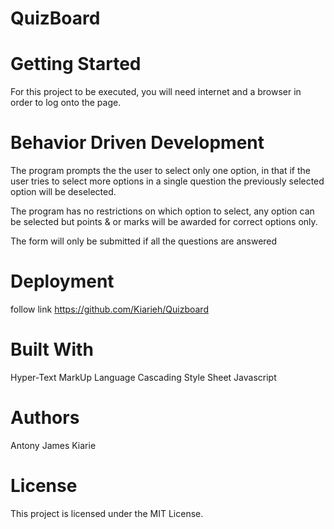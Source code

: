 # QuizBoard

# Getting Started

For this project to be executed, you will need internet and a browser in order to log onto the page.

# Behavior Driven Development

The program prompts the the user to select only one option, in that if the user tries to select more options in a single question the previously selected option will be deselected.

The program has no restrictions on which option to select, any option can be selected but points & or marks will be awarded for correct options only.

The form will only be submitted if all the questions are answered

# Deployment

follow link https://github.com/Kiarieh/Quizboard

# Built With
Hyper-Text MarkUp Language
Cascading Style Sheet
Javascript

#  Authors

Antony James Kiarie

# License

This project is licensed under the MIT License. 
